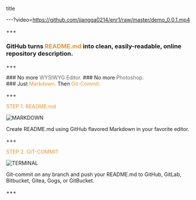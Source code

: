 
title

---?video=https://github.com/jjangga0214/enr1/raw/master/demo_0.0.1.mp4

+++

### GitHub turns <span style="color: #e49436; text-transform: none">README.md</span> into clean, easily-readable, online repository description.

+++

<span class="fragment">### No more <span style="color: #666666">WYSIWYG Editor.</span> </span>
<span class="fragment">### No more <span style="color: #666666">Photoshop.</span> </span>
<br>
<span class="fragment">### Just <span style="color: #e49436">Markdown.</span> </span>
<span class="fragment"> Then <span style="color: #e49436">Git-Commit.</span> </span>

+++

<span style="color: #e49436">STEP 1. README.md</span>

![MARKDOWN](https://d1z75bzl1vljy2.cloudfront.net/hello-world/markdown.png)

Create README.md using GitHub flavored Markdown in your favorite editor.

+++

<span style="color: #e49436">STEP 2. GIT-COMMIT</span>

![TERMINAL](https://d1z75bzl1vljy2.cloudfront.net/hello-world/terminal.png)

Git-commit on any branch and push your README.md to GitHub, GitLab, Bitbucket, Gitea, Gogs, or GitBucket.

+++
